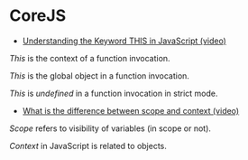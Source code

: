 # CoreJS
* [Understanding the Keyword THIS in JavaScript (video)](https://www.youtube.com/watch?v=syhNj7X0Vvk)

*This* is the context of a function invocation.

*This* is the global object in a function invocation.

*This* is *undefined* in a function invocation in strict mode.

* [What is the difference between scope and context (video)](https://www.youtube.com/watch?v=hDT3IbvH-9I)

*Scope* refers to visibility of variables (in scope or not).

*Context* in JavaScript is related to objects.
